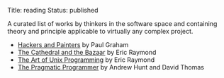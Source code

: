 Title: reading
Status: published

A curated list of works by thinkers in the software space and containing theory and principle applicable to virtually any complex project.

- [Hackers and Painters](http://www.paulgraham.com/hackpaint.html) by Paul Graham
- [The Cathedral and the Bazaar](http://www.catb.org/~esr/writings/cathedral-bazaar/cathedral-bazaar/) by Eric Raymond
- [The Art of Unix Programming](https://homepage.cs.uri.edu/~thenry/resources/unix_art/) by Eric Raymond
- [The Pragmatic Programmer](https://pragprog.com/book/tpp/the-pragmatic-programmer) by Andrew Hunt and David Thomas









